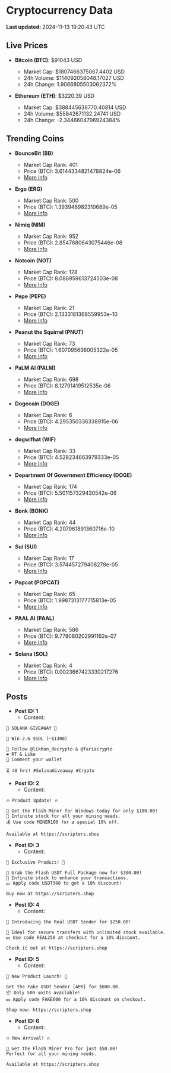 # Cryptocurrency Data

**Last updated:** 2024-11-13 19:20:43 UTC

## Live Prices
- **Bitcoin (BTC)**: $91043 USD
  - Market Cap: $1807466375067.4402 USD
  - 24h Volume: $114092058048.17027 USD
  - 24h Change: 1.9066805503062372%

- **Ethereum (ETH)**: $3220.39 USD
  - Market Cap: $388445636770.40814 USD
  - 24h Volume: $55842671132.24741 USD
  - 24h Change: -2.3446604796924384%

## Trending Coins
- **BounceBit (BB)**
  - Market Cap Rank: 401
  - Price (BTC): 3.6144334821478824e-06
  - [More Info](https://www.coingecko.com/en/coins/bouncebit)

- **Ergo (ERG)**
  - Market Cap Rank: 500
  - Price (BTC): 1.393946982310689e-05
  - [More Info](https://www.coingecko.com/en/coins/ergo)

- **Nimiq (NIM)**
  - Market Cap Rank: 952
  - Price (BTC): 2.8547680643075446e-08
  - [More Info](https://www.coingecko.com/en/coins/nimiq)

- **Notcoin (NOT)**
  - Market Cap Rank: 128
  - Price (BTC): 8.086959613724503e-08
  - [More Info](https://www.coingecko.com/en/coins/notcoin)

- **Pepe (PEPE)**
  - Market Cap Rank: 21
  - Price (BTC): 2.1333181368559953e-10
  - [More Info](https://www.coingecko.com/en/coins/pepe)

- **Peanut the Squirrel (PNUT)**
  - Market Cap Rank: 73
  - Price (BTC): 1.607095696005322e-05
  - [More Info](https://www.coingecko.com/en/coins/peanut-the-squirrel)

- **PaLM AI (PALM)**
  - Market Cap Rank: 698
  - Price (BTC): 8.12791419512535e-06
  - [More Info](https://www.coingecko.com/en/coins/palm-ai)

- **Dogecoin (DOGE)**
  - Market Cap Rank: 6
  - Price (BTC): 4.295350336338915e-06
  - [More Info](https://www.coingecko.com/en/coins/dogecoin)

- **dogwifhat (WIF)**
  - Market Cap Rank: 33
  - Price (BTC): 4.528234663979333e-05
  - [More Info](https://www.coingecko.com/en/coins/dogwifhat)

- **Department Of Government Efficiency (DOGE)**
  - Market Cap Rank: 174
  - Price (BTC): 5.501157329430542e-06
  - [More Info](https://www.coingecko.com/en/coins/department-of-government-efficiency)

- **Bonk (BONK)**
  - Market Cap Rank: 44
  - Price (BTC): 4.207961891360716e-10
  - [More Info](https://www.coingecko.com/en/coins/bonk)

- **Sui (SUI)**
  - Market Cap Rank: 17
  - Price (BTC): 3.574457279408278e-05
  - [More Info](https://www.coingecko.com/en/coins/sui)

- **Popcat (POPCAT)**
  - Market Cap Rank: 65
  - Price (BTC): 1.9987313177715813e-05
  - [More Info](https://www.coingecko.com/en/coins/popcat)

- **PAAL AI (PAAL)**
  - Market Cap Rank: 586
  - Price (BTC): 9.778080202991162e-07
  - [More Info](https://www.coingecko.com/en/coins/paal-ai)

- **Solana (SOL)**
  - Market Cap Rank: 4
  - Price (BTC): 0.0023667423330217276
  - [More Info](https://www.coingecko.com/en/coins/solana)

## Posts
- **Post ID: 1**
  - Content:
```
🚀 SOLANA GIVEAWAY 🚀

🎁 Win 2.6 $SOL (~$1300)

🤝 Follow @likhon_decrypto & @fariacrypto
❤️ RT & Like
💬 Comment your wallet

⏳ 48 hrs! #SolanaGiveaway #Crypto
```

- **Post ID: 2**
  - Content:
```
🔥 Product Update! 🔥

🚀 Get the Flash Miner for Windows today for only $100.00!
🔋 Infinite stock for all your mining needs.
💰 Use code MINER100 for a special 10% off.

Available at https://scripters.shop
```

- **Post ID: 3**
  - Content:
```
🎁 Exclusive Product! 🎁

💸 Grab the Flash USDT Full Package now for $300.00!
🎉 Infinite stock to enhance your transactions.
💵 Apply code USDT300 to get a 10% discount!

Buy now at https://scripters.shop
```

- **Post ID: 4**
  - Content:
```
💎 Introducing the Real USDT Sender for $250.00!

💼 Ideal for secure transfers with unlimited stock available.
💵 Use code REAL250 at checkout for a 10% discount.

Check it out at https://scripters.shop
```

- **Post ID: 5**
  - Content:
```
🚀 New Product Launch! 🚀

Get the Fake USDT Sender [APK] for $600.00.
📦 Only 500 units available!
💵 Apply code FAKE600 for a 10% discount on checkout.

Shop now: https://scripters.shop
```

- **Post ID: 6**
  - Content:
```
🔥 New Arrival! 🔥

💸 Get the Flash Miner Pro for just $50.00!
Perfect for all your mining needs.

Available at https://scripters.shop
```

